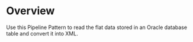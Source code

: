 # Overview

Use this Pipeline Pattern to read the flat data stored in an Oracle database table and convert it into XML.
